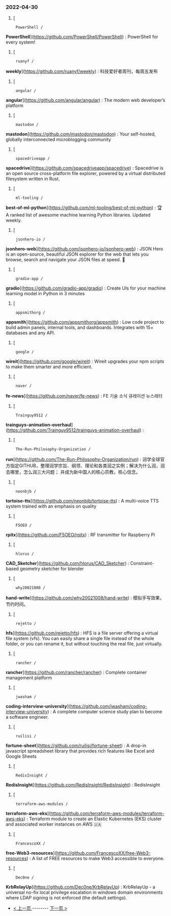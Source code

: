 ### 2022-04-30 
1. [
    

        PowerShell /
**PowerShell**](https://github.com/PowerShell/PowerShell) : PowerShell for every system!
1. [
    

        ruanyf /
**weekly**](https://github.com/ruanyf/weekly) : 科技爱好者周刊，每周五发布
1. [
    

        angular /
**angular**](https://github.com/angular/angular) : The modern web developer’s platform
1. [
    

        mastodon /
**mastodon**](https://github.com/mastodon/mastodon) : Your self-hosted, globally interconnected microblogging community
1. [
    

        spacedriveapp /
**spacedrive**](https://github.com/spacedriveapp/spacedrive) : Spacedrive is an open source cross-platform file explorer, powered by a virtual distributed filesystem written in Rust.
1. [
    

        ml-tooling /
**best-of-ml-python**](https://github.com/ml-tooling/best-of-ml-python) : 🏆 A ranked list of awesome machine learning Python libraries. Updated weekly.
1. [
    

        jsonhero-io /
**jsonhero-web**](https://github.com/jsonhero-io/jsonhero-web) : JSON Hero is an open-source, beautiful JSON explorer for the web that lets you browse, search and navigate your JSON files at speed. 🚀
1. [
    

        gradio-app /
**gradio**](https://github.com/gradio-app/gradio) : Create UIs for your machine learning model in Python in 3 minutes
1. [
    

        appsmithorg /
**appsmith**](https://github.com/appsmithorg/appsmith) : Low code project to build admin panels, internal tools, and dashboards. Integrates with 15+ databases and any API.
1. [
    

        google /
**wireit**](https://github.com/google/wireit) : Wireit upgrades your npm scripts to make them smarter and more efficient.
1. [
    

        naver /
**fe-news**](https://github.com/naver/fe-news) : FE 기술 소식 큐레이션 뉴스레터
1. [
    

        Trainguy9512 /
**trainguys-animation-overhaul**](https://github.com/Trainguy9512/trainguys-animation-overhaul) : 
1. [
    

        The-Run-Philosophy-Organization /
**run**](https://github.com/The-Run-Philosophy-Organization/run) : 润学全球官方指定GITHUB，整理润学宗旨、纲领、理论和各类润之实例；解决为什么润，润去哪里，怎么润三大问题； 并成为新中国人的核心宗教，核心信念。
1. [
    

        neonbjb /
**tortoise-tts**](https://github.com/neonbjb/tortoise-tts) : A multi-voice TTS system trained with an emphasis on quality
1. [
    

        F5OEO /
**rpitx**](https://github.com/F5OEO/rpitx) : RF transmitter for Raspberry Pi
1. [
    

        hlorus /
**CAD_Sketcher**](https://github.com/hlorus/CAD_Sketcher) : Constraint-based geometry sketcher for blender
1. [
    

        why20021008 /
**hand-write**](https://github.com/why20021008/hand-write) : 模拟手写效果，节约时间。
1. [
    

        rejetto /
**hfs**](https://github.com/rejetto/hfs) : HFS is a file server offering a virtual file system (vfs). You can easily share a single file instead of the whole folder, or you can rename it, but without touching the real file, just virtually.
1. [
    

        rancher /
**rancher**](https://github.com/rancher/rancher) : Complete container management platform
1. [
    

        jwasham /
**coding-interview-university**](https://github.com/jwasham/coding-interview-university) : A complete computer science study plan to become a software engineer.
1. [
    

        ruilisi /
**fortune-sheet**](https://github.com/ruilisi/fortune-sheet) : A drop-in javascript spreadsheet library that provides rich features like Excel and Google Sheets
1. [
    

        RedisInsight /
**RedisInsight**](https://github.com/RedisInsight/RedisInsight) : RedisInsight
1. [
    

        terraform-aws-modules /
**terraform-aws-eks**](https://github.com/terraform-aws-modules/terraform-aws-eks) : Terraform module to create an Elastic Kubernetes (EKS) cluster and associated worker instances on AWS 🇺🇦
1. [
    

        FrancescoXX /
**free-Web3-resources**](https://github.com/FrancescoXX/free-Web3-resources) : A list of FREE resources to make Web3 accessible to everyone.
1. [
    

        Dec0ne /
**KrbRelayUp**](https://github.com/Dec0ne/KrbRelayUp) : KrbRelayUp - a universal no-fix local privilege escalation in windows domain environments where LDAP signing is not enforced (the default settings). 

- [ < 上一页 ](https://github.com/able8/github-trending-daily-record/blob/master/2022-04-29.md) -------- [ 下一页 > ](https://github.com/able8/github-trending-daily-record/blob/master/2022-05-01.md)